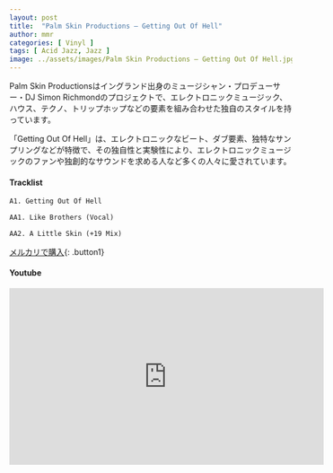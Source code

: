 ```yaml
---
layout: post
title:  "Palm Skin Productions – Getting Out Of Hell"
author: mmr
categories: [ Vinyl ]
tags: [ Acid Jazz, Jazz ]
image: ../assets/images/Palm Skin Productions – Getting Out Of Hell.jpg
---
```


Palm Skin Productionsはイングランド出身のミュージシャン・プロデューサー・DJ Simon Richmondのプロジェクトで、エレクトロニックミュージック、ハウス、テクノ、トリップホップなどの要素を組み合わせた独自のスタイルを持っています。

「Getting Out Of Hell」は、エレクトロニックなビート、ダブ要素、独特なサンプリングなどが特徴で、その独自性と実験性により、エレクトロニックミュージックのファンや独創的なサウンドを求める人など多くの人々に愛されています。

#### Tracklist
```md
A1. Getting Out Of Hell

AA1. Like Brothers (Vocal)

AA2. A Little Skin (+19 Mix)
```

[メルカリで購入](https://jp.mercari.com/item/m29718603915?afid=6142608987){: .button1}

#### Youtube
<iframe width="560" height="315" src="https://www.youtube.com/embed/K6zM8At_Epk?si=of0lQ6CZ7Bzg2KPh" title="YouTube video player" frameborder="0" allow="accelerometer; autoplay; clipboard-write; encrypted-media; gyroscope; picture-in-picture; web-share" referrerpolicy="strict-origin-when-cross-origin" allowfullscreen></iframe>